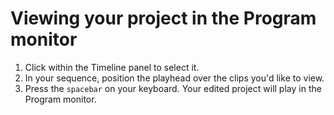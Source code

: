 # Viewing your project in the Program monitor

1. Click within the Timeline panel to select it. 
2. In your sequence, position the playhead over the clips you'd like to view. 
3. Press the `spacebar` on your keyboard. Your edited project will play in the Program monitor. 

